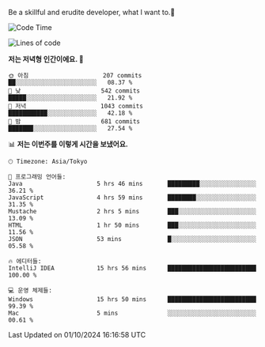 Be a skillful and erudite developer, what I want to.👶

<!--START_SECTION:waka-->
![Code Time](http://img.shields.io/badge/Code%20Time-1%2C301%20hrs%2056%20mins-blue)

![Lines of code](https://img.shields.io/badge/%EC%A0%80%EB%8A%94%20%EC%97%AC%ED%83%9C%EA%B9%8C%EC%A7%80%20-880.5%20thousand%20%EC%A4%84%EC%9D%98%20%EC%BD%94%EB%93%9C%EB%A5%BC%20%EC%9E%91%EC%84%B1%ED%96%88%EC%96%B4%EC%9A%94.-blue)

**저는 저녁형 인간이에요. 🦉** 

```text
🌞 아침                     207 commits         ██░░░░░░░░░░░░░░░░░░░░░░░   08.37 % 
🌆 낮　                     542 commits         █████░░░░░░░░░░░░░░░░░░░░   21.92 % 
🌃 저녁                     1043 commits        ███████████░░░░░░░░░░░░░░   42.18 % 
🌙 밤　                     681 commits         ███████░░░░░░░░░░░░░░░░░░   27.54 % 
```


📊 **저는 이번주를 이렇게 시간을 보냈어요.** 

```text
🕑︎ Timezone: Asia/Tokyo

💬 프로그래밍 언어들: 
Java                     5 hrs 46 mins       █████████░░░░░░░░░░░░░░░░   36.21 % 
JavaScript               4 hrs 59 mins       ████████░░░░░░░░░░░░░░░░░   31.35 % 
Mustache                 2 hrs 5 mins        ███░░░░░░░░░░░░░░░░░░░░░░   13.09 % 
HTML                     1 hr 50 mins        ███░░░░░░░░░░░░░░░░░░░░░░   11.56 % 
JSON                     53 mins             █░░░░░░░░░░░░░░░░░░░░░░░░   05.58 % 

🔥 에디터들: 
IntelliJ IDEA            15 hrs 56 mins      █████████████████████████   100.00 % 

💻 운영 체제들: 
Windows                  15 hrs 50 mins      █████████████████████████   99.39 % 
Mac                      5 mins              ░░░░░░░░░░░░░░░░░░░░░░░░░   00.61 % 
```


 Last Updated on 01/10/2024 16:16:58 UTC
<!--END_SECTION:waka-->
